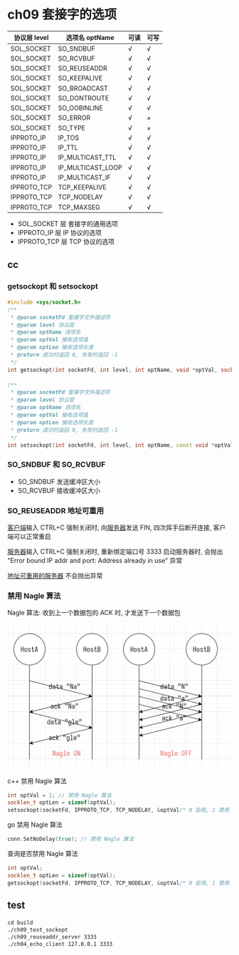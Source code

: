 # ch09 套接字的选项

| 协议层 level | 选项名 optName    | 可读 | 可写 |
| ------------ | ----------------- | ---- | ---- |
| SOL_SOCKET   | SO_SNDBUF         | √    | √    |
| SOL_SOCKET   | SO_RCVBUF         | √    | √    |
| SOL_SOCKET   | SO_REUSEADDR      | √    | √    |
| SOL_SOCKET   | SO_KEEPALIVE      | √    | √    |
| SOL_SOCKET   | SO_BROADCAST      | √    | √    |
| SOL_SOCKET   | SO_DONTROUTE      | √    | √    |
| SOL_SOCKET   | SO_OOBINLINE      | √    | √    |
| SOL_SOCKET   | SO_ERROR          | √    | ×    |
| SOL_SOCKET   | SO_TYPE           | √    | ×    |
| IPPROTO_IP   | IP_TOS            | √    | √    |
| IPPROTO_IP   | IP_TTL            | √    | √    |
| IPPROTO_IP   | IP_MULTICAST_TTL  | √    | √    |
| IPPROTO_IP   | IP_MULTICAST_LOOP | √    | √    |
| IPPROTO_IP   | IP_MULTICAST_IF   | √    | √    |
| IPPROTO_TCP  | TCP_KEEPALIVE     | √    | √    |
| IPPROTO_TCP  | TCP_NODELAY       | √    | √    |
| IPPROTO_TCP  | TCP_MAXSEG        | √    | √    |

- SOL_SOCKET 层 套接字的通用选项
- IPPROTO_IP 层 IP 协议的选项
- IPPROTO_TCP 层 TCP 协议的选项

## cc

### getsockopt 和 setsockopt

```c++
#include <sys/socket.h>
/**
 * @param socketFd 套接字文件描述符
 * @param level 协议层
 * @param optName 选项名
 * @param optVal 接收选项值
 * @param optLen 接收选项长度
 * @return 成功时返回 0, 失败时返回 -1
 */
int getsockopt(int socketFd, int level, int optName, void *optVal, socklen_t *optLen);

/**
 * @param socketFd 套接字文件描述符
 * @param level 协议层
 * @param optName 选项名
 * @param optVal 接收选项值
 * @param optLen 接收选项长度
 * @return 成功时返回 0, 失败时返回 -1
 */
int setsockopt(int socketFd, int level, int optName, const void *optVal, socklen_t optLen);
```

### SO_SNDBUF 和 SO_RCVBUF

- SO_SNDBUF 发送缓冲区大小
- SO_RCVBUF 接收缓冲区大小

### SO_REUSEADDR 地址可重用

[客户端](../ch04/echo_client.c)输入 CTRL+C 强制关闭时, 向[服务器](../ch04/echo_server.c)发送 FIN, 四次挥手后断开连接,
客户端可以正常重启

[服务器](../ch04/echo_server.c)输入 CTRL+C 强制关闭时, 重新绑定端口号 3333 启动服务器时, 会抛出 "Error bound IP addr
and port: Address already in use" 异常

[地址可重用的服务器](./reuseaddr_server.c) 不会抛出异常

### 禁用 Nagle 算法

Nagle 算法: 收到上一个数据包的 ACK 时, 才发送下一个数据包

<img src="../assets/nagle.png" alt="nagle" style="zoom:50%;" />

c++ 禁用 Nagle 算法

```c++
int optVal = 1; // 禁用 Nagle 算法
socklen_t optLen = sizeof(optVal);
setsockopt(socketFd, IPPROTO_TCP, TCP_NODELAY, &optVal/* 0 启用, 1 禁用 */, optLen);
```

go 禁用 Nagle 算法

```go
conn.SetNoDelay(true); // 禁用 Nagle 算法
```

查询是否禁用 Nagle 算法

```c++
int optVal;
socklen_t optLen = sizeof(optVal);
getsockopt(socketFd, IPPROTO_TCP, TCP_NODELAY, &optVal/* 0 启用, 1 禁用 */, &optLen);
```

## test

```shell
cd build
./ch09_test_sockopt
./ch09_reuseaddr_server 3333
./ch04_echo_client 127.0.0.1 3333
```
